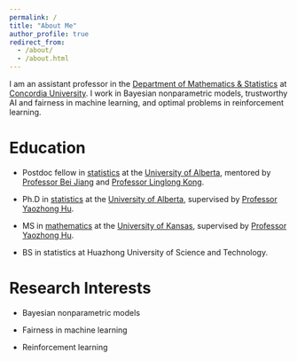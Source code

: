```yaml
---
permalink: /
title: "About Me"
author_profile: true
redirect_from: 
  - /about/
  - /about.html
---
```


I am an assistant professor in the [Department of Mathematics & Statistics](https://www.concordia.ca/artsci/math-stats.html) at [Concordia University](https://www.concordia.ca/). I work in Bayesian nonparametric models, trustworthy AI and fairness in machine learning, and optimal problems in reinforcement learning. 

Education
======
* Postdoc fellow in [statistics](https://www.ualberta.ca/en/mathematical-and-statistical-sciences/index.html) at the [University of Alberta](https://www.ualberta.ca/en/index.html),  mentored by [Professor Bei Jiang](https://sites.ualberta.ca/~bei1/) and [Professor Linglong Kong](https://sites.ualberta.ca/~lkong/).

* Ph.D in [statistics](https://www.ualberta.ca/en/mathematical-and-statistical-sciences/index.html) at the [University of Alberta](https://www.ualberta.ca/en/index.html), supervised by [Professor Yaozhong Hu](https://sites.ualberta.ca/~yaozhong/).

* MS in [mathematics](https://math.ku.edu/) at the [University of Kansas](https://ku.edu/), supervised by [Professor Yaozhong Hu](https://sites.ualberta.ca/~yaozhong/).

* BS in statistics at Huazhong University of Science and Technology.

Research Interests
======

* Bayesian nonparametric models

* Fairness in machine learning

* Reinforcement learning



